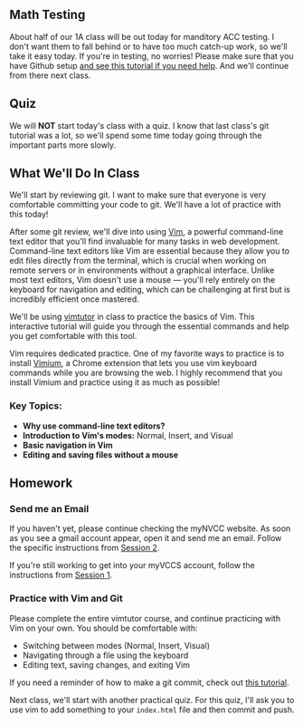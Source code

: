 ## Math Testing

About half of our 1A class will be out today for manditory ACC testing. I don't want them to fall behind or to have too much catch-up work, so we'll take it easy today. If you're in testing, no worries! Please make sure that you have Github setup [and see  this tutorial if you need help](https://ict.gctaa.net/resources/git_on_github/index.html). And we'll continue from there next class.


## Quiz

We will **NOT** start today's class with a quiz. I know that last class's git tutorial was a lot, so we'll spend some time today going through the important parts more slowly. 

## What We'll Do In Class

We'll start by reviewing git. I want to make sure that everyone is very comfortable committing your code to git. We'll have a lot of practice with this today!

After some git review, we'll dive into using [Vim](https://en.wikipedia.org/wiki/Vim_(text_editor)), a powerful command-line text editor that you'll find invaluable for many tasks in web development. Command-line text editors like Vim are essential because they allow you to edit files directly from the terminal, which is crucial when working on remote servers or in environments without a graphical interface. Unlike most text editors, Vim doesn't use a mouse — you'll rely entirely on the keyboard for navigation and editing, which can be challenging at first but is incredibly efficient once mastered.

We'll be using [vimtutor](https://vimschool.netlify.app/introduction/vimtutor/) in class to practice the basics of Vim. This interactive tutorial will guide you through the essential commands and help you get comfortable with this tool.

Vim requires dedicated practice. One of my favorite ways to practice is to install [Vimium](https://vimium.github.io/), a Chrome extension that lets you use vim keyboard commands while you are browsing the web. I highly recommend that you install Vimium and practice using it as much as possible!

### Key Topics:
- **Why use command-line text editors?** 
- **Introduction to Vim's modes:** Normal, Insert, and Visual
- **Basic navigation in Vim**
- **Editing and saving files without a mouse**

## Homework

### Send me an Email
If you haven't yet, please continue checking the myNVCC website. As soon as you see a gmail account appear, open it and send me an email. Follow the specific instructions from [Session 2](./session.html?num=02).

If you're still working to get into your myVCCS account, follow the instructions from [Session 1](./session.html?num=01).

### Practice with Vim and Git

Please complete the entire vimtutor course, and continue practicing with Vim on your own. You should be comfortable with:
- Switching between modes (Normal, Insert, Visual)
- Navigating through a file using the keyboard
- Editing text, saving changes, and exiting Vim

If you need a reminder of how to make a git commit, check out [this tutorial](https://www.earthdatascience.org/workshops/intro-version-control-git/basic-git-commands/).

Next class, we'll start with another practical quiz. For this quiz, I'll ask you to use vim to add something to your `index.html` file and then commit and push.
